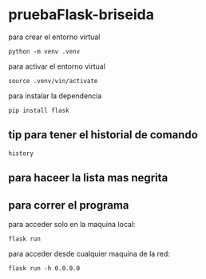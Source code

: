 # pruebaFlask-briseida

para crear el entorno virtual

```
python -m venv .venv
```

para activar el entorno virtual

```
source .venv/vin/activate
```

para instalar la dependencia

```
pip install flask
```
## tip para tener el historial de comando

```
history
```
## para haceer la lista mas **negrita**

## para correr el programa ##

para acceder solo en la maquina local:
```
flask run 
```

para acceder desde cualquier maquina de la red:
```
flask run -h 0.0.0.0
```